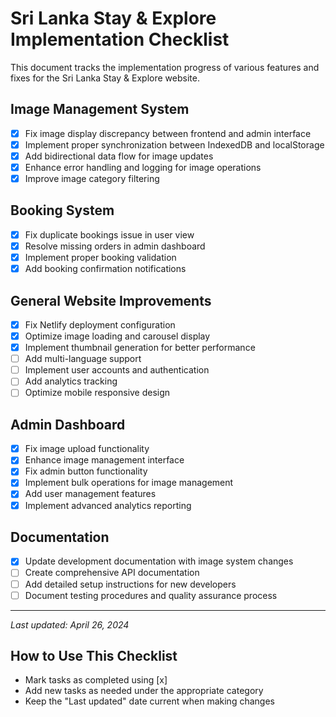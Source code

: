 # Sri Lanka Stay & Explore Implementation Checklist

This document tracks the implementation progress of various features and fixes for the Sri Lanka Stay & Explore website.

## Image Management System

- [x] Fix image display discrepancy between frontend and admin interface
- [x] Implement proper synchronization between IndexedDB and localStorage
- [x] Add bidirectional data flow for image updates
- [x] Enhance error handling and logging for image operations
- [x] Improve image category filtering

## Booking System

- [x] Fix duplicate bookings issue in user view
- [x] Resolve missing orders in admin dashboard
- [x] Implement proper booking validation
- [x] Add booking confirmation notifications

## General Website Improvements

- [x] Fix Netlify deployment configuration
- [x] Optimize image loading and carousel display
- [x] Implement thumbnail generation for better performance
- [ ] Add multi-language support
- [ ] Implement user accounts and authentication
- [ ] Add analytics tracking
- [ ] Optimize mobile responsive design

## Admin Dashboard

- [x] Fix image upload functionality
- [x] Enhance image management interface
- [x] Fix admin button functionality
- [x] Implement bulk operations for image management
- [x] Add user management features
- [x] Implement advanced analytics reporting

## Documentation

- [x] Update development documentation with image system changes
- [ ] Create comprehensive API documentation
- [ ] Add detailed setup instructions for new developers
- [ ] Document testing procedures and quality assurance process

---

*Last updated: April 26, 2024*

## How to Use This Checklist

- Mark tasks as completed using [x]
- Add new tasks as needed under the appropriate category
- Keep the "Last updated" date current when making changes 